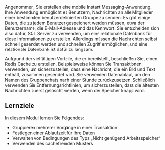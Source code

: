 Angenommen, Sie erstellen eine mobile Instant Messaging-Anwendung. Ihre Anwendung ermöglicht es Benutzern, Nachrichten an alle Mitglieder einer bestimmten benutzerdefinierten Gruppe zu senden. Es gibt einige Daten, die zu jedem Benutzer gespeichert werden müssen, etwa der Benutzername, die E-Mail-Adresse und das Kennwort. Sie entscheiden sich also dafür, SQL Server zu verwenden, um eine relationale Datenbank für diese Informationen zu erstellen. Allerdings müssen die Nachrichten selbst schnell gesendet werden und schnellen Zugriff ermöglichen, und eine relationale Datenbank ist dafür zu langsam.

Aufgrund der vielfältigen Vorteile, die er bereitstellt, beschließen Sie, einen Redis Cache zu erstellen. Beispielsweise können Sie Transaktionen verwenden, um sicherzustellen, dass eine Nachricht, die ein Bild und Text enthält, zusammen gesendet wird. Sie verwenden Datenablauf, um den Namen des Gruppenchats nach einer Stunde zurückzusetzen. Schließlich verwenden Sie Entfernungsrichtlinien, um sicherzustellen, dass die ältesten Nachrichten zuerst gelöscht werden, wenn der Speicher knapp wird.

## <a name="learning-objectives"></a>Lernziele

In diesem Modul lernen Sie Folgendes:
- Gruppieren mehrerer Vorgänge in einer Transaktion
- Festlegen einer Ablaufzeit für Ihre Daten
- Verwalten von Bedingungen des Typs „Nicht genügend Arbeitsspeicher“
- Verwenden des cachefremden Musters


